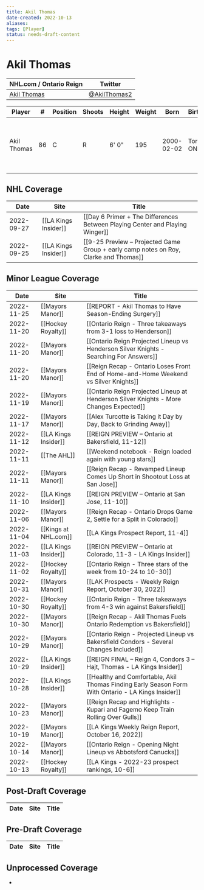```yaml
---
title: Akil Thomas
date-created: 2022-10-13
aliases: 
tags: [Player]
status: needs-draft-content
---
```


# Akil Thomas

NHL.com / Ontario Reign | Twitter
-|-
[Akil Thomas](https://www.nhl.com/player/akil-thomas-8480851) | [@AkilThomas2](https://twitter.com/AkilThomas2)

Player | \# | Position | Shoots | Height | Weight | Born | Birthplace | Draft 
-|-|-|-|-|-|-|-|-
Akil Thomas | 86 | C | R | 6' 0" | 195 | 2000-02-02 | Toronto, ON, CAN | 2018 LAK, 2nd rd, 20th pk (51st overall)


## NHL  Coverage
Date | Site |  Title
---|---|---
2022-09-27 | [[LA Kings Insider]] |  [[Day 6 Primer + The Differences Between Playing Center and Playing Winger]]
2022-09-25 | [[LA Kings Insider]] | [[9-25 Preview – Projected Game Group + early camp notes on Roy, Clarke and Thomas]]



## Minor League Coverage
| Date       | Site                 | Title                                                                                              |
| ---------- | -------------------- | -------------------------------------------------------------------------------------------------- |
| 2022-11-25 | [[Mayors Manor]]     | [[REPORT - Akil Thomas to Have Season-Ending Surgery]]                                             |
| 2022-11-20 | [[Hockey Royalty]]   | [[Ontario Reign - Three takeaways from 3-1 loss to Henderson]]                                     |
| 2022-11-20 | [[Mayors Manor]]     | [[Ontario Reign Projected Lineup vs Henderson Silver Knights - Searching For Answers]]             |
| 2022-11-20 | [[Mayors Manor]]     | [[Reign Recap - Ontario Loses Front End of Home-and-Home Weekend vs Silver Knights]]               |
| 2022-11-19 | [[Mayors Manor]]     | [[Ontario Reign Projected Lineup at Henderson Silver Knights - More Changes Expected]]             |
| 2022-11-17 | [[Mayors Manor]]     | [[Alex Turcotte is Taking it Day by Day, Back to Grinding Away]]                                   |
| 2022-11-12 | [[LA Kings Insider]] | [[REIGN PREVIEW – Ontario at Bakersfield, 11-12]]                                                  |
| 2022-11-11 | [[The AHL]]          | [[Weekend notebook - Reign loaded again with young stars]]                                         |
| 2022-11-11 | [[Mayors Manor]]     | [[Reign Recap - Revamped Lineup Comes Up Short in Shootout Loss at San Jose]]                      |
| 2022-11-10 | [[LA Kings Insider]] | [[REIGN PREVIEW – Ontario at San Jose, 11-10]]                                                     |
| 2022-11-06 | [[Mayors Manor]]     | [[Reign Recap - Ontario Drops Game 2, Settle for a Split in Colorado]]                             |
| 2022-11-04 | [[Kings at NHL.com]] | [[LA Kings Prospect Report, 11-4]]                                                                 |
| 2022-11-03 | [[LA Kings Insider]] | [[REIGN PREVIEW – Ontario at Colorado, 11-3 - LA Kings Insider]]                                   |
| 2022-11-02 | [[Hockey Royalty]]   | [[Ontario Reign - Three stars of the week from 10-24 to 10-30]]                                    |
| 2022-10-31 | [[Mayors Manor]]     | [[LAK Prospects - Weekly Reign Report, October 30, 2022]]                                          |
| 2022-10-30 | [[Hockey Royalty]]   | [[Ontario Reign - Three takeaways from 4-3 win against Bakersfield]]                               |
| 2022-10-30 | [[Mayors Manor]]     | [[Reign Recap - Akil Thomas Fuels Ontario Redemption vs Bakersfield]]                              |
| 2022-10-29 | [[Mayors Manor]]     | [[Ontario Reign - Projected Lineup vs Bakersfield Condors - Several Changes Included]]             |
| 2022-10-29 | [[LA Kings Insider]] | [[REIGN FINAL – Reign 4, Condors 3 – Hajt, Thomas - LA Kings Insider]]                             |
| 2022-10-28 | [[LA Kings Insider]] | [[Healthy and Comfortable, Akil Thomas Finding Early Season Form With Ontario - LA Kings Insider]] |
| 2022-10-23 | [[Mayors Manor]]     | [[Reign Recap and Highlights - Kupari and Fagemo Keep Train Rolling Over Gulls]]                   |
| 2022-10-19 | [[Mayors Manor]]     | [[LA Kings Weekly Reign Report, October 16, 2022]]                                                 |
| 2022-10-14 | [[Mayors Manor]]     | [[Ontario Reign - Opening Night Lineup vs Abbotsford Canucks]]                                     |
| 2022-10-13 | [[Hockey Royalty]]   | [[LA Kings - 2022-23 prospect rankings, 10-6]]                                                     |



## Post-Draft Coverage
Date | Site |  Title
---|---|---



## Pre-Draft Coverage
Date | Site |  Title
---|---|---


## Unprocessed Coverage
- 
